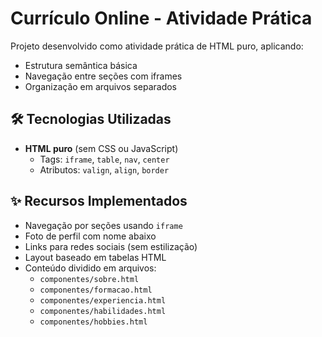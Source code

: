 # Currículo Online - Atividade Prática

Projeto desenvolvido como atividade prática de HTML puro, aplicando:

- Estrutura semântica básica
- Navegação entre seções com iframes
- Organização em arquivos separados

## 🛠 Tecnologias Utilizadas
- **HTML puro** (sem CSS ou JavaScript)
  - Tags: `iframe`, `table`, `nav`, `center`
  - Atributos: `valign`, `align`, `border`
    
## ✨ Recursos Implementados
- Navegação por seções usando `iframe`
- Foto de perfil com nome abaixo
- Links para redes sociais (sem estilização)
- Layout baseado em tabelas HTML
- Conteúdo dividido em arquivos:
  - `componentes/sobre.html`
  - `componentes/formacao.html`
  - `componentes/experiencia.html`
  - `componentes/habilidades.html`
  - `componentes/hobbies.html`
